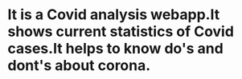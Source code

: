 # It is a Covid analysis webapp.It shows current statistics of Covid cases.It helps to know do's and dont's about corona.
